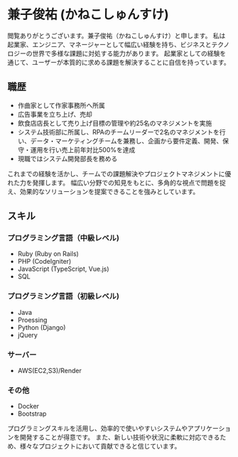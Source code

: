 # 兼子俊祐 (かねこしゅんすけ)

閲覧ありがとうございます。兼子俊祐（かねこしゅんすけ）と申します。
私は起業家、エンジニア、マネージャーとして幅広い経験を持ち、ビジネスとテクノロジーの世界で多様な課題に対処する能力があります。
起業家としての経験を通じて、ユーザーが本質的に求める課題を解決することに自信を持っています。

## 職歴

- 作曲家として作家事務所へ所属
- 広告事業を立ち上げ、売却
- 飲食店店長として売り上げ目標の管理や約25名のマネジメントを実施
- システム技術部に所属し、RPAのチームリーダーで2名のマネジメントを行い、データ・マーケティングチームを兼務し、企画から要件定義、開発、保守・運用を行い売上前年対比500%を達成
- 現職ではシステム開発部長を務める

これまでの経験を活かし、チームでの課題解決やプロジェクトマネジメントに優れた力を発揮します。
幅広い分野での知見をもとに、多角的な視点で問題を捉え、効果的なソリューションを提案できることを強みとしています。

## スキル

### プログラミング言語（中級レベル)

- Ruby (Ruby on Rails)
- PHP (CodeIgniter)
- JavaScript (TypeScript, Vue.js)
- SQL

### プログラミング言語（初級レベル)

- Java
- Proessing
- Python (Django)
- jQuery

### サーバー

- AWS(EC2,S3)/Render

### その他

- Docker
- Bootstrap

プログラミングスキルを活用し、効率的で使いやすいシステムやアプリケーションを開発することが得意です。
また、新しい技術や状況に柔軟に対応できるため、様々なプロジェクトにおいて貢献できると信じています。
